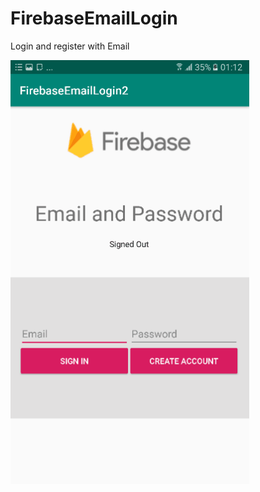 # FirebaseEmailLogin
Login and register with Email

![image](https://github.com/LINGYII/FirebaseEmailLogin/blob/master/20190416_015004%5B1%5D.gif)

